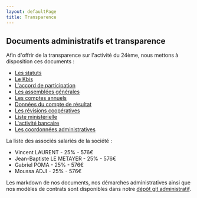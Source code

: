 ```yaml
---
layout: defaultPage
title: Transparence
---
```


## Documents administratifs et transparence

Afin d'offrir de la transparence sur l'activité du 24ème, nous mettons à disposition ces documents :

* [Les statuts](https://jeancloude.24eme.fr/index.php/s/Fb9DkRC544GYr3n)
* [Le Kbis](https://jeancloude.24eme.fr/index.php/s/8noZ9786rtTmBNP)
* [L'accord de participation](https://jeancloude.24eme.fr/index.php/s/6awJfcf3BjpjgHT)
* [Les assemblées générales](https://jeancloude.24eme.fr/index.php/s/BirbLYRQUuwKmcs)
* [Les comptes annuels](https://jeancloude.24eme.fr/index.php/s/5TOAZycfOKIonLL)
* [Données du compte de résultat](https://github.com/24eme/administratif/blob/master/bilans.csv)
* [Les révisions coopératives](https://jeancloude.24eme.fr/index.php/s/Ydnwe4WQG3kXwjr)
* [Liste ministérielle](https://jeancloude.24eme.fr/index.php/s/krKq8sMtdoPzpZ4)
* [L'activité bancaire](https://github.com/24eme/banque/blob/master/data/history.csv)
* [Les coordonnées administratives](https://github.com/24eme/administratif/blob/master/README.md#coordonn%C3%A9es-administratives)

La liste des associés salariés de la société  :

* Vincent LAURENT - 25% - 576€
* Jean-Baptiste LE METAYER - 25% - 576€
* Gabriel POMA - 25% - 576€
* Moussa ADJI - 25% - 576€

Les markdown de nos documents, nos démarches administratives ainsi que nos modèles de contrats sont disponibles dans notre [dépôt git administratif](https://github.com/24eme/administratif/blob/master/README.md).
